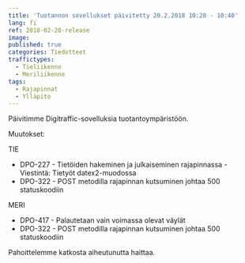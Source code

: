 ```yaml
---
title: 'Tuotannon sovellukset päivitetty 20.2.2018 10:20 - 10:40'
lang: fi
ref: 2018-02-20-release
image:
published: true
categories: Tiedotteet
traffictypes:
  - Tieliikenne
  - Meriliikenne
tags:
  - Rajapinnat
  - Ylläpito
---
```


Päivitimme Digitraffic-sovelluksia tuotantoympäristöön.

Muutokset:

TIE
 - DPO-227 - Tietöiden hakeminen ja julkaiseminen rajapinnassa - Viestintä: Tietyöt datex2-muodossa
 - DPO-322 - POST metodilla rajapinnan kutsuminen johtaa 500 statuskoodiin

MERI
 - DPO-417 - Palautetaan vain voimassa olevat väylät
 - DPO-322 - POST metodilla rajapinnan kutsuminen johtaa 500 statuskoodiin

Pahoittelemme katkosta aiheutunutta haittaa.
